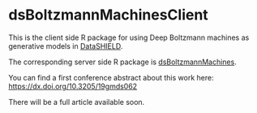 # dsBoltzmannMachinesClient

This is the client side R package for using Deep Boltzmann machines as generative models in [DataSHIELD](https://github.com/datashield).

The corresponding server side R package is [dsBoltzmannMachines](https://github.com/stefan-m-lenz/dsBoltzmannMachines).

You can find a first conference abstract about this work here:
https://dx.doi.org/10.3205/19gmds062

There will be a full article available soon.
